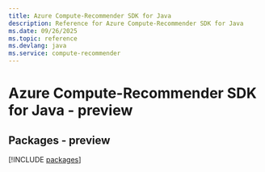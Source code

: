 ```yaml
---
title: Azure Compute-Recommender SDK for Java
description: Reference for Azure Compute-Recommender SDK for Java
ms.date: 09/26/2025
ms.topic: reference
ms.devlang: java
ms.service: compute-recommender
---
```

# Azure Compute-Recommender SDK for Java - preview
## Packages - preview
[!INCLUDE [packages](compute-recommender-index.md)]